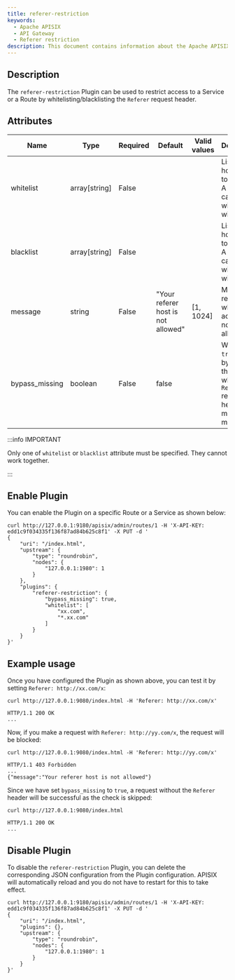 ```yaml
---
title: referer-restriction
keywords:
  - Apache APISIX
  - API Gateway
  - Referer restriction
description: This document contains information about the Apache APISIX referer-restriction Plugin, which can be used to restrict access to a Service or a Route by whitelisting/blacklisting the Referer request header.
---
```


<!--
#
# Licensed to the Apache Software Foundation (ASF) under one or more
# contributor license agreements.  See the NOTICE file distributed with
# this work for additional information regarding copyright ownership.
# The ASF licenses this file to You under the Apache License, Version 2.0
# (the "License"); you may not use this file except in compliance with
# the License.  You may obtain a copy of the License at
#
#     http://www.apache.org/licenses/LICENSE-2.0
#
# Unless required by applicable law or agreed to in writing, software
# distributed under the License is distributed on an "AS IS" BASIS,
# WITHOUT WARRANTIES OR CONDITIONS OF ANY KIND, either express or implied.
# See the License for the specific language governing permissions and
# limitations under the License.
#
-->

## Description

The `referer-restriction` Plugin can be used to restrict access to a Service or a Route by whitelisting/blacklisting the `Referer` request header.

## Attributes

| Name           | Type          | Required | Default                          | Valid values | Description                                                                                       |
|----------------|---------------|----------|----------------------------------|--------------|---------------------------------------------------------------------------------------------------|
| whitelist      | array[string] | False    |                                  |              | List of hostnames to whitelist. A hostname can start with `*` for wildcard.                       |
| blacklist      | array[string] | False    |                                  |              | List of hostnames to blacklist. A hostname can start with `*` for wildcard.                       |
| message        | string        | False    | "Your referer host is not allowed" | [1, 1024]    | Message returned when access is not allowed.                                                      |
| bypass_missing | boolean       | False    | false                            |              | When set to `true`, bypasses the check when the `Referer` request header is missing or malformed. |

:::info IMPORTANT

Only one of `whitelist` or `blacklist` attribute must be specified. They cannot work together.

:::

## Enable Plugin

You can enable the Plugin on a specific Route or a Service as shown below:

```shell
curl http://127.0.0.1:9180/apisix/admin/routes/1 -H 'X-API-KEY: edd1c9f034335f136f87ad84b625c8f1' -X PUT -d '
{
    "uri": "/index.html",
    "upstream": {
        "type": "roundrobin",
        "nodes": {
            "127.0.0.1:1980": 1
        }
    },
    "plugins": {
        "referer-restriction": {
            "bypass_missing": true,
            "whitelist": [
                "xx.com",
                "*.xx.com"
            ]
        }
    }
}'
```

## Example usage

Once you have configured the Plugin as shown above, you can test it by setting `Referer: http://xx.com/x`:

```shell
curl http://127.0.0.1:9080/index.html -H 'Referer: http://xx.com/x'
```

```shell
HTTP/1.1 200 OK
...
```

Now, if you make a request with `Referer: http://yy.com/x`, the request will be blocked:

```shell
curl http://127.0.0.1:9080/index.html -H 'Referer: http://yy.com/x'
```

```shell
HTTP/1.1 403 Forbidden
...
{"message":"Your referer host is not allowed"}
```

Since we have set `bypass_missing` to `true`, a request without the `Referer` header will be successful as the check is skipped:

```shell
curl http://127.0.0.1:9080/index.html
```

```shell
HTTP/1.1 200 OK
...
```

## Disable Plugin

To disable the `referer-restriction` Plugin, you can delete the corresponding JSON configuration from the Plugin configuration. APISIX will automatically reload and you do not have to restart for this to take effect.

```shell
curl http://127.0.0.1:9180/apisix/admin/routes/1 -H 'X-API-KEY: edd1c9f034335f136f87ad84b625c8f1' -X PUT -d '
{
    "uri": "/index.html",
    "plugins": {},
    "upstream": {
        "type": "roundrobin",
        "nodes": {
            "127.0.0.1:1980": 1
        }
    }
}'
```
